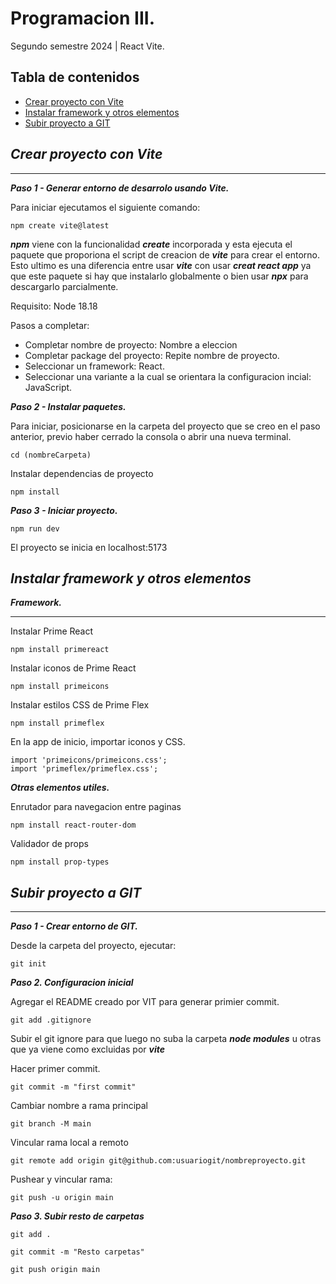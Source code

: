 # Programacion III.

Segundo semestre 2024 | React Vite.

## Tabla de contenidos
- [Crear proyecto con Vite](#crear-proyecto-con-vite)
- [Instalar framework y otros elementos](#instalar-framework-y-otros-elementos)
- [Subir proyecto a GIT](#subir-proyecto-a-git)

## *Crear proyecto con Vite*
***

***Paso 1 - Generar entorno de desarrolo usando Vite.***

Para iniciar ejecutamos el siguiente comando:

```
npm create vite@latest
```
***npm*** viene con la funcionalidad ***create*** incorporada y esta ejecuta el paquete que proporiona el script de creacion de ***vite*** para crear el entorno.
 Esto ultimo es una diferencia entre usar ***vite*** con usar ***creat react app*** ya que este paquete si hay que instalarlo globalmente o bien usar ***npx*** para descargarlo parcialmente.

Requisito: Node 18.18

Pasos a completar:
* Completar nombre de proyecto: Nombre a eleccion
* Completar package del proyecto: Repite nombre de proyecto.
* Seleccionar un framework: React.
* Seleccionar una variante a la cual se orientara la configuracion incial: JavaScript.

***Paso 2 - Instalar paquetes.***

Para iniciar, posicionarse en la carpeta del proyecto que se creo en el paso anterior, previo haber cerrado la consola o abrir una nueva terminal.
```
cd (nombreCarpeta)
```

Instalar dependencias de proyecto

```
npm install
```

***Paso 3 - Iniciar proyecto.***
```
npm run dev
```
El proyecto se inicia en localhost:5173

## *Instalar framework y otros elementos*

***Framework.***

***
Instalar Prime React
```
npm install primereact
```
Instalar iconos de Prime React
```
npm install primeicons     
```
Instalar estilos CSS de Prime Flex
```
npm install primeflex    
```
En la app de inicio, importar iconos y CSS.
```
import 'primeicons/primeicons.css';
import 'primeflex/primeflex.css'; 
```
***Otras elementos utiles.***

Enrutador para navegacion entre paginas
```
npm install react-router-dom
```
Validador de props
```
npm install prop-types
```

## *Subir proyecto a GIT*
***
***Paso 1 - Crear entorno de GIT.***

Desde la carpeta del proyecto, ejecutar:
```
git init
```
***Paso 2. Configuracion inicial***

Agregar el README creado por VIT para generar primier commit.

```
git add .gitignore
```
Subir el git ignore para que luego no suba la carpeta ***node modules*** u otras que ya viene como excluidas por ***vite***

Hacer primer commit.

```
git commit -m "first commit"
```
Cambiar nombre a rama principal
```
git branch -M main
```
Vincular rama local a remoto
```
git remote add origin git@github.com:usuariogit/nombreproyecto.git
```
Pushear y vincular rama:
```
git push -u origin main
```

***Paso 3. Subir resto de carpetas***

```
git add .
```

```
git commit -m "Resto carpetas"
```
```
git push origin main
```
